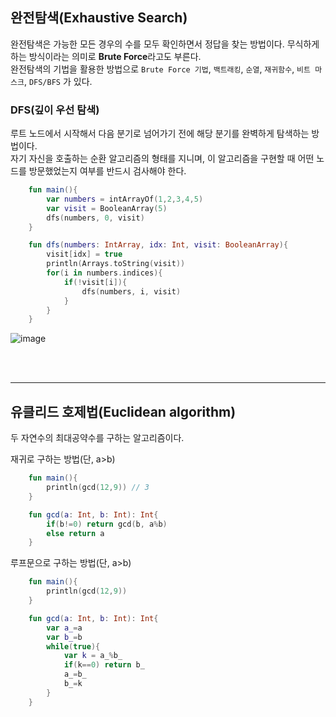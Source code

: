 ## 완전탐색(Exhaustive Search)
완전탐색은 가능한 모든 경우의 수를 모두 확인하면서 정답을 찾는 방법이다. 무식하게 하는 방식이라는 의미로 **Brute Force**라고도 부른다.<br/>
완전탐색의 기법을 활용한 방법으로 `Brute Force 기법`, `백트래킹`, `순열`, `재귀함수`, `비트 마스크`, `DFS/BFS` 가 있다.

### DFS(깊이 우선 탐색)
루트 노드에서 시작해서 다음 분기로 넘어가기 전에 해당 분기를 완벽하게 탐색하는 방법이다.<br/>
자기 자신을 호출하는 순환 알고리즘의 형태를 지니며, 이 알고리즘을 구현할 때 어떤 노드를 방문했었는지 여부를 반드시 검사해야 한다.

```kotlin
    fun main(){
        var numbers = intArrayOf(1,2,3,4,5)
        var visit = BooleanArray(5)
        dfs(numbers, 0, visit)
    }

    fun dfs(numbers: IntArray, idx: Int, visit: BooleanArray){
        visit[idx] = true
        println(Arrays.toString(visit))
        for(i in numbers.indices){
            if(!visit[i]){
                dfs(numbers, i, visit)  
            } 
        }
    }
```
![image](https://user-images.githubusercontent.com/52282493/158790054-7d6b9c4c-ea6f-4528-9343-99d451fb9b24.png)

<br/><br/>

---

## 유클리드 호제법(Euclidean algorithm)
두 자연수의 최대공약수를 구하는 알고리즘이다.

재귀로 구하는 방법(단, a>b)
```kotlin
    fun main(){
        println(gcd(12,9)) // 3
    }

    fun gcd(a: Int, b: Int): Int{
        if(b!=0) return gcd(b, a%b)
        else return a
    }
```

루프문으로 구하는 방법(단, a>b)
```kotlin
    fun main(){
        println(gcd(12,9))
    }

    fun gcd(a: Int, b: Int): Int{
        var a_=a
        var b_=b
        while(true){
            var k = a_%b_
            if(k==0) return b_
            a_=b_
            b_=k
        }
    } 
```
